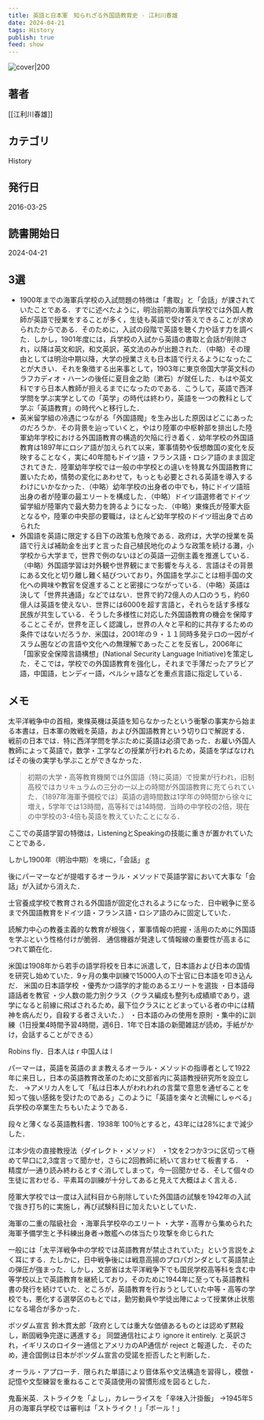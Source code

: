 ```yaml
---
title: 英語と日本軍　知られざる外国語教育史 - 江利川春雄
date: 2024-04-21
tags: History
publish: true
feed: show
---
```

![cover|200](http://books.google.com/books/content?id=QOT6DwAAQBAJ&printsec=frontcover&img=1&zoom=1&source=gbs_api)
## 著者
[[江利川春雄]]
## カテゴリ
History
## 発行日
2016-03-25
## 読書開始日
2024-04-21

## 3選
 - 1900年までの海軍兵学校の入試問題の特徴は「書取」と「会話」が課されていたことである．すでに述べたように，明治前期の海軍兵学校では外国人教師が英語で授業をすることが多く，生徒も英語で受け答えできることが求められたからである．そのために，入試の段階で英語を聴く力や話す力を調べた．しかし，1901年度には，兵学校の入試から英語の書取と会話が削除され，以降は英文和訳，和文英訳，英文法のみが出題された．（中略）その理由としては明治中期以降，大学の授業さえも日本語で行えるようになったことが大きい．それを象徴する出来事として，1903年に東京帝国大学英文科のラフカディオ・ハーンの後任に夏目金之助（漱石）が就任した．もはや英文科ですら日本人教師が担えるまでになったのである．こうして，英語で西洋学問を学ぶ実学としての「英学」の時代は終わり，英語を一つの教科として学ぶ「英語教育」の時代へと移行した．
 - 英米留学組の冷遇につながる「外国語閥」を生み出した原因はどこにあったのだろうか．その背景を辿っていくと，やはり陸軍の中枢幹部を排出した陸軍幼年学校における外国語教育の構造的欠陥に行き着く．幼年学校の外国語教育は1897年にロシア語が加えられて以来，軍事情勢や仮想敵国の変化を反映することなく，実に40年間もドイツ語・フランス語・ロシア語のまま固定されてきた．陸軍幼年学校では一般の中学校との違いを特異な外国語教育に置いたため，情勢の変化にあわせて，もっとも必要とされる英語を導入するわけにいかなかった．（中略）幼年学校の出身者の中でも，特にドイツ語班出身の者が陸軍の最エリートを構成した．（中略）ドイツ語選修者でドイツ留学組が陸軍内で最大勢力を誇るようになった．（中略）東條氏が陸軍大臣となるや，陸軍の中央部の要職は，ほとんど幼年学校のドイツ班出身で占められた
 - 外国語を英語に限定する目下の政策も危険である．政府は，大学の授業を英語で行えば補助金を出すと言った自己植民地化のような政策を続ける灘，小学校から大学まで，世界で例のないほどの英語一辺倒主義を推進している．（中略）外国語学習は対外観や世界観にまで影響を与える．言語はその背景にある文化と切り離し難く結びついており，外国語を学ぶことは相手国の文化への興味や教官を促進することと密接につながっている．（中略）英語は決して「世界共通語」などではない．世界で約72億人の人口のうち，約60億人は英語を使えない．世界には6000を超す言語と，それらを話す多様な民族が共生している．そうした多様性に対応した外国語教育の機会を保障することこそが，世界を正しく認識し，世界の人々と平和的に共存するための条件ではないだろうか．米国は，2001年の９・１１同時多発テロの一因がイスラム圏などの言語や文化への無理解であったことを反省し，2006年に「国家安全保障言語構想」(National Security Language Initiative)を策定した．そこでは，学校での外国語教育を強化し，それまで手薄だったアラビア語，中国語，ヒンディー語，ペルシャ語などを重点言語に指定している．
## メモ

太平洋戦争中の首相，東條英機は英語を知らなかったという衝撃の事実から始まる本書は，日本軍の敗戦を英語，および外国語教育という切り口で解説する．
戦前の日本では．特に西洋学問を学ぶために英語は必須であった．お雇い外国人教師によって英語で，数学・工学などの授業が行われるため，英語を学ばなければその後の実学も学ぶことができなかった．

> 初期の大学・高等教育機関では外国語（特に英語）で授業が行われ，旧制高校ではカリキュラムの三分の一以上の時間が外国語教育に充てられていた．（1897年海軍予備校では）英語の週時間数は1学年の9時間から徐々に増え，5学年では13時間，高等科では14時間．当時の中学校の2倍，現在の中学校の3-4倍も英語を教えていたことになる．

ここでの英語学習の特徴は，ListeningとSpeakingの技能に重きが置かれていたことである．

しかし1900年（明治中期）を境に，「会話」ｇ

後にパーマーなどが提唱するオーラル・メソッドで英語学習において大事な「会話」が入試から消えた．


士官養成学校で教育される外国語が固定化されるようになった．日中戦争に至るまで外国語教育をドイツ語・フランス語・ロシア語のみに固定していた．

読解力中心の教養主義的な教育が根強く，軍事情報の把握・活用のために外国語を学ぶという性格付けが脆弱．
通信機器が発達して情報線の重要性が高まるにつれて顕在化．

米国は1908年から若手の語学将校を日本に派遣して，日本語および日本の国情を研究し始めていた．9ヶ月の集中訓練で15000人の下士官に日本語を叩き込んだ．
米国の日本語学校
・優秀かつ語学的才能のあるエリートを選抜
・日本語母語話者を教官
・少人数の能力別クラス（クラス編成も整列も成績順であり，退学になると前線に飛ばされるため，最下位クラスにとどまっている者の中には精神を病んだり，自殺する者さえいた．）
・日本語のみの使用を原則
・集中的に訓練（1日授業4時間予習4時間，週6日．1年で日本語の新聞雑誌が読め，手紙がかけ，会話することができる）

Robins fly．日本人は r 中国人は l

パーマーは，英語を英語のまま教えるオーラル・メソッドの指導者として1922年に来日し，日本の英語教育改革のために文部省内に英語教授研究所を設立した．
→アメリカ人をして「私は日本人がわれわれの言葉で意思を通ぜることを知って強い感銘を受けたのである」このように「英語を楽々と流暢にしゃべる」兵学校の卒業生たちもいたようである．

段々と薄くなる英語教科書．1938年 100％とすると，43年には28%にまで減少した．

江本少佐の直接教授法（ダイレクト・メソッド）
・1文を2つか3つに区切って極めて早口に2,3度言って聞かせ，さらに2回教師に続いて言わせて板書する．
・精度が一通り読み終わるとすぐ消してしまって，今一回聞かせる．そして個々の生徒に言わせる．平素耳の訓練が十分してあると見えて大概はよく言える．

陸軍大学校では一度は入試科目から削除していた外国語の試験を1942年の入試で抜き打ち的に実施し，再び試験科目に加えたいとしていた．


海軍の二重の階級社会
・海軍兵学校卒のエリート
・大学・高専から集められた海軍予備学生と予科練出身者→敵艦への体当たり攻撃を命じられた


一般には「太平洋戦争中の学校では英語教育が禁止されていた」という言説をよく耳にする．たしかに，日中戦争後には戦意高揚のプロパガンダとして英語禁止の弾圧が強まった．しかし，文部省は太平洋戦争下でも国民学校高等科を含む中等学校以上で英語教育を継続しており，そのために1944年に至っても英語教科書の発行を続けていた．ところが，英語教育を行おうとしていた中等・高等の学校でも，悪化する選挙区のもとでは，勤労動員や学徒出陣によって授業休止状態になる場合が多かった．

ポツダム宣言
鈴木貫太郎「政府としては重大な価値あるものとは認めず黙殺し，断固戦争完遂に邁進する」
同盟通信社により ignore it entirely. と英訳され，イギリスのロイター通信とアメリカのAP通信が reject と報道した．そのため，連合国側は日本がポツダム宣言の受諾を拒否したと判断した．

オーラル・アプローチ．限られた単語により音体系や文法構造を習得し，模倣・記憶や文型練習を重ねることで英語使用の習慣形成を図るとした．

鬼畜米英．ストライクを「よし」，カレーライスを「辛味入汁掛飯」
→1945年5月の海軍兵学校では審判は「ストライク！」「ボール！」


